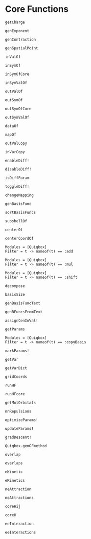 # Core Functions

```@docs
getCharge
```

```@docs
genExponent
```

```@docs
genContraction
```

```@docs
genSpatialPoint
```

```@docs
inValOf
```

```@docs
inSymOf
```

```@docs
inSymOfCore
```

```@docs
inSymValOf
```

```@docs
outValOf
```

```@doc
outSymOf
```

```@docs
outSymOfCore
```

```@docs
outSymValOf
```

```@docs
dataOf
```

```@docs
mapOf
```

```@docs
outValCopy
```

```@docs
inVarCopy
```

```@docs
enableDiff!
```

```@docs
disableDiff!
```

```@docs
isDiffParam
```

```@docs
toggleDiff!
```

```@docs
changeMapping
```

```@docs
genBasisFunc
```

```@docs
sortBasisFuncs
```

```@docs
subshellOf
```

```@docs
centerOf
```

```@docs
centerCoordOf
```

```@autodocs
Modules = [Quiqbox]
Filter = t -> nameof(t) == :add
```

```@autodocs
Modules = [Quiqbox]
Filter = t -> nameof(t) == :mul
```

```@autodocs
Modules = [Quiqbox]
Filter = t -> nameof(t) == :shift
```

```@docs
decompose
```

```@docs
basisSize
```

```@docs
genBasisFuncText
```

```@docs
genBFuncsFromText
```

```@docs
assignCenInVal!
```

```@docs
getParams
```

```@autodocs
Modules = [Quiqbox]
Filter = t -> nameof(t) == :copyBasis
```

```@docs
markParams!
```

```@docs
getVar
```

```@docs
getVarDict
```


```@docs
gridCoords
```


```@docs
runHF
```

```@docs
runHFcore
```

```@docs
getMolOrbitals
```

```@docs
nnRepulsions
```


```@docs
optimizeParams!
```

```@docs
updateParams!
```

```@docs
gradDescent!
```

```@docs
Quiqbox.genOFmethod
```


```@docs
overlap
```

```@docs
overlaps
```

```@docs
eKinetic
```

```@docs
eKinetics
```

```@docs
neAttraction
```

```@docs
neAttractions
```

```@docs
coreHij
```

```@docs
coreH
```

```@docs
eeInteraction
```

```@docs
eeInteractions
```